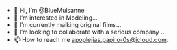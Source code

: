 - 👋 Hi, I’m @BlueMulsanne
- 👀 I’m interested in Modeling...
- 🌱 I’m currently maiking original films...
- 💞️ I’m looking to collaborate with a serious company ...
- 📫 How to reach me apoplejias.papiro-0s@icloud.com..

<!---
Pand12/Pand12 is a ✨ special ✨ repository because its `README.md` (this file) appears on your GitHub profile.
You can click the Preview link to take a look at your changes.
--->
